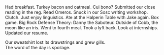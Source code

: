 Had breakfast. Turkey bacon and oatmeal. Cui bono? Submitted our close reading in the reg. Read Omeros. Snuck in our Sosc writing workshop. Clutch. Just enjoy linguistics. Ate at the Halperin Table with Jake again. Box game. Big Rock Defense Theory: Danny the Saboteur. Outside of Cobb, the moon like an iris. Went to fourth meal. Took a lyft back. Look at internships. Updated our resume.

Our sweatshirt lost its drawstrings and grew gills.  
The word of the day is spoilage.